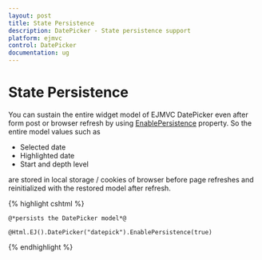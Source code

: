 ```yaml
---
layout: post
title: State Persistence
description: DatePicker - State persistence support 
platform: ejmvc
control: DatePicker
documentation: ug
---
```

# State Persistence

You can sustain the entire widget model of EJMVC DatePicker even after form post or browser refresh by using [EnablePersistence](http://help.syncfusion.com/js/api/ejdatepicker#members:enablepersistence) property. So the entire model values such as 

* Selected date
* Highlighted date
* Start and depth level 

are stored in local storage / cookies of browser before page refreshes and reinitialized with the restored model after refresh.


{% highlight cshtml %}

    @*persists the DatePicker model*@

    @Html.EJ().DatePicker("datepick").EnablePersistence(true)


{% endhighlight %}
